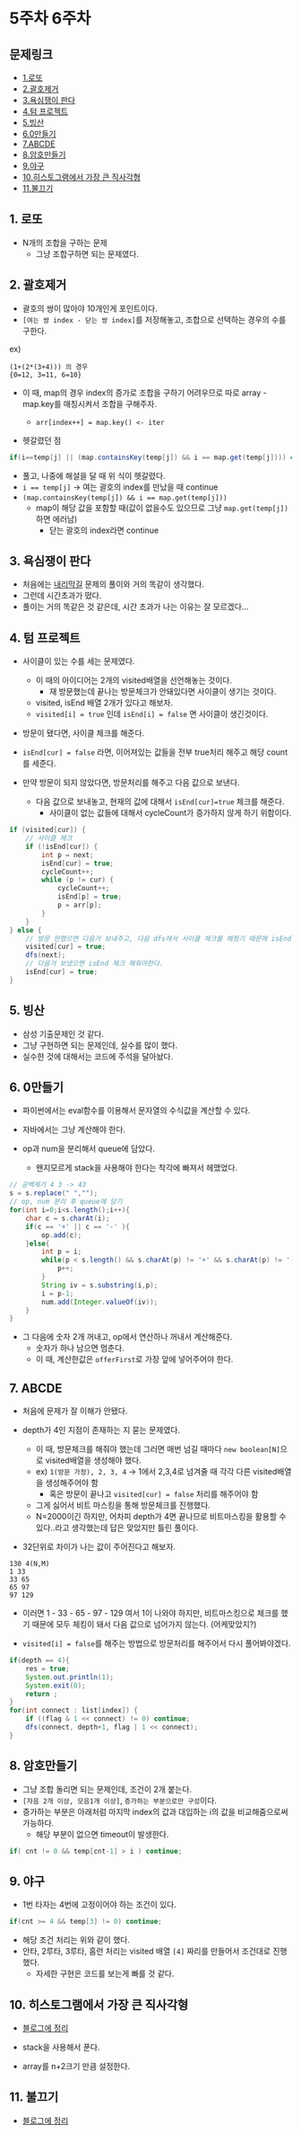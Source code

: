 # 5주차 6주차

## 문제링크

* [1.로또](https://www.acmicpc.net/problem/6603)
* [2.괄호제거](https://www.acmicpc.net/problem/2800)
* [3.욕심쟁이 판다](https://www.acmicpc.net/problem/1937)
* [4.텀 프로젝트](https://www.acmicpc.net/problem/9466)
* [5.빙산](https://www.acmicpc.net/problem/2573)
* [6.0만들기](https://www.acmicpc.net/problem/7490)
* [7.ABCDE](https://www.acmicpc.net/problem/13023)
* [8.암호만들기](https://www.acmicpc.net/problem/1759)
* [9.야구](https://www.acmicpc.net/problem/17281)
* [10.히스토그램에서 가장 큰 직사각형](https://www.acmicpc.net/problem/6549)
* [11.불끄기](https://www.acmicpc.net/problem/14939)

## 1. 로또

* N개의 조합을 구하는 문제
  * 그냥 조합구하면 되는 문제였다.

## 2. 괄호제거

* 괄호의 쌍이 많아야 10개인게 포인트이다.
* `[여는 쌍 index - 닫는 쌍 index]`를 저장해놓고, 조합으로 선택하는 경우의 수를 구한다.

ex)
```
(1+(2*(3+4))) 의 경우
{0=12, 3=11, 6=10}
```
* 이 때, map의 경우 index의 증가로 조합을 구하기 어려우므로 따로 array - map.key를 매칭시켜서 조합을 구해주자.
  * `arr[index++] = map.key() <- iter`

* 헷갈렸던 점

```java
if(i==temp[j] || (map.containsKey(temp[j]) && i == map.get(temp[j]))) continue out;
```

* 풀고, 나중에 해설을 달 때 위 식이 헷갈렸다.
* `i == temp[j]` -> 여는 괄호의 index를 만났을 때 continue
* `(map.containsKey(temp[j]) && i == map.get(temp[j]))`
  * map이 해당 값을 포함할 때(값이 없을수도 있으므로 그냥 `map.get(temp[j])` 하면 에러남)
    * 닫는 괄호의 index라면 continue

## 3. 욕심쟁이 판다

* 처음에는 [내리막길](https://www.acmicpc.net/problem/1520) 문제의 풀이와 거의 똑같이 생각했다.
* 그런데 시간초과가 떴다.
* 풀이는 거의 똑같은 것 같은데, 시간 초과가 나는 이유는 잘 모르겠다...

## 4. 텀 프로젝트

* 사이클이 있는 수를 세는 문제였다.
  * 이 때의 아이디어는 2개의 visited배열을 선언해놓는 것이다.
    * 재 방문했는데 끝나는 방문체크가 안돼있다면 사이클이 생기는 것이다.
  * visited, isEnd 배열 2개가 있다고 해보자.
  * `visited[i] = true` 인데 `isEnd[i] = false` 면 사이클이 생긴것이다.

* 방문이 됐다면, 사이클 체크를 해준다.
* `isEnd[cur] = false` 라면, 이어져있는 값들을 전부 true처리 해주고 해당 count를 세준다.
* 만약 방문이 되지 않았다면, 방문처리를 해주고 다음 값으로 보낸다.
  * 다음 값으로 보내놓고, 현재의 값에 대해서 `isEnd[cur]=true` 체크를 해준다.
    * 사이클이 없는 값들에 대해서 cycleCount가 증가하지 않게 하기 위함이다.

```java
if (visited[cur]) {
    // 사이클 체크
    if (!isEnd[cur]) {
        int p = next;
        isEnd[cur] = true;
        cycleCount++;
        while (p != cur) {
            cycleCount++;
            isEnd[p] = true;
            p = arr[p];
        }
    }
} else {
    // 방문 안했으면 다음거 보내주고, 다음 dfs에서 사이클 체크를 해줬기 때문에 isEnd = true해줘야한다.
    visited[cur] = true;
    dfs(next);
    // 다음거 보냈으면 isEnd 체크 해줘야한다.
    isEnd[cur] = true;
}
```

## 5. 빙산

* 삼성 기출문제인 것 같다.
* 그냥 구현하면 되는 문제인데, 실수를 많이 했다.
* 실수한 것에 대해서는 코드에 주석을 달아놨다.

## 6. 0만들기

* 파이썬에서는 eval함수를 이용해서 문자열의 수식값을 계산할 수 있다.
* 자바에서는 그냥 계산해야 한다.

* op과 num을 분리해서 queue에 담았다.
  * 왠지모르게 stack을 사용해야 한다는 착각에 빠져서 헤맸었다.

```java
// 공백제거 4 3 -> 43
s = s.replace(" ","");
// op, num 분리 후 queue에 담기
for(int i=0;i<s.length();i++){
    char c = s.charAt(i);
    if(c == '+' || c == '-' ){
        op.add(c);
    }else{
        int p = i;
        while(p < s.length() && s.charAt(p) != '+' && s.charAt(p) != '-'){
            p++;
        }
        String iv = s.substring(i,p);
        i = p-1;
        num.add(Integer.valueOf(iv));
    }
}
```

* 그 다음에 숫자 2개 꺼내고, op에서 연산하나 꺼내서 계산해준다.
  * 숫자가 하나 남으면 멈춘다.
  * 이 때, 계산한값은 `offerFirst`로 가장 앞에 넣어주어야 한다.

## 7. ABCDE

* 처음에 문제가 잘 이해가 안됐다.
* depth가 4인 지점이 존재하는 지 묻는 문제였다.
  * 이 때, 방문체크를 해줘야 했는데 그러면 매번 넘길 때마다 `new boolean[N]`으로 visited배열을 생성해야 했다.
  * ex) `1(방문 가정), 2, 3, 4` -> 1에서 2,3,4로 넘겨줄 때 각각 다른 visited배열을 생성해주어야 함
    * 혹은 방문이 끝나고 `visited[cur] = false` 처리를 해주어야 함
  * 그게 싫어서 비트 마스킹을 통해 방문체크를 진행했다. 
  * N=2000이긴 하지만, 어차피 depth가 4면 끝나므로 비트마스킹을 활용할 수 있다..라고 생각했는데 답은 맞았지만 틀린 풀이다.

* 32단위로 차이가 나는 값이 주어진다고 해보자.

```
130 4(N,M)
1 33
33 65
65 97
97 129
```

* 이러면 1 - 33 - 65 - 97 - 129 여서 1이 나와야 하지만, 비트마스킹으로 체크를 했기 때문에 모두 체킹이 돼서 다음 값으로 넘어가지 않는다.
(어케맞았지?)

* `visited[i] = false`를 해주는 방법으로 방문처리를 해주어서 다시 풀어봐야겠다.

```java
if(depth == 4){
    res = true;
    System.out.println(1);
    System.exit(0);
    return ;
}
for(int connect : list[index]) {
    if ((flag & 1 << connect) != 0) continue;
    dfs(connect, depth+1, flag | 1 << connect);
}
```

## 8. 암호만들기

* 그냥 조합 돌리면 되는 문제인데, 조건이 2개 붙는다.
* `[자음 2개 이상, 모음1개 이상]`, `증가하는 부분으로만 구성`이다.
* 증가하는 부분은 아래처럼 마지막 index의 값과 대입하는 i의 값을 비교해줌으로써 가능하다.
  * 해당 부분이 없으면 timeout이 발생한다.

```java
if( cnt != 0 && temp[cnt-1] > i ) continue;
```

## 9. 야구

* 1번 타자는 4번에 고정이어야 하는 조건이 있다.

```java
if(cnt >= 4 && temp[3] != 0) continue;
```

* 해당 조건 처리는 위와 같이 했다.
* 안타, 2루타, 3루타, 홈런 처리는 visited 배열 `[4]` 짜리를 만들어서 조건대로 진행했다.
  * 자세한 구현은 코드를 보는게 빠를 것 같다.

## 10. 히스토그램에서 가장 큰 직사각형

* [블로그에 정리](https://camel-man-ims.tistory.com/56)

* stack을 사용해서 푼다.
* array를 n+2크기 만큼 설정한다.

## 11. 불끄기

* [블로그에 정리](https://camel-man-ims.tistory.com/52)
